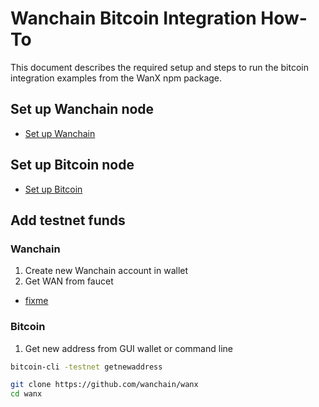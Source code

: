 # Wanchain Bitcoin Integration How-To

This document describes the required setup and steps to run the bitcoin integration examples from the WanX npm package.

## Set up Wanchain node

- [Set up Wanchain](./wanchain-setup.md)

## Set up Bitcoin node

- [Set up Bitcoin](./bitcoin-setup.md)

## Add testnet funds

### Wanchain

1. Create new Wanchain account in wallet
2. Get WAN from faucet
  - [fixme](fixme)

### Bitcoin

1. Get new address from GUI wallet or command line
```bash
bitcoin-cli -testnet getnewaddress
```

```bash
git clone https://github.com/wanchain/wanx
cd wanx
```
